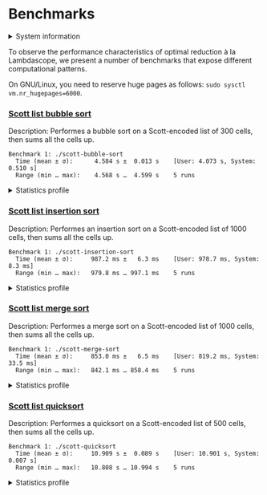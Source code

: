 # Benchmarks

<details>
<summary>System information</summary>

```
                          ./+o+-       etiamz@etiamz
                  yyyyy- -yyyyyy+      OS: Ubuntu 24.04 noble
               ://+//////-yyyyyyo      Kernel: x86_64 Linux 6.8.0-60-generic
           .++ .:/++++++/-.+sss/`      Uptime: 16m
         .:++o:  /++++++++/:--:/-      Packages: 2799
        o:+o+:++.`..```.-/oo+++++/     Shell: bash 5.2.21
       .:+o:+o/.          `+sssoo+/    Resolution: 3840x2400
  .++/+:+oo+o:`             /sssooo.   DE: GNOME 46.7
 /+++//+:`oo+o               /::--:.   WM: Mutter
 \+/+o+++`o++o               ++////.   WM Theme: Adwaita
  .++.o+++oo+:`             /dddhhh.   GTK Theme: Yaru-red [GTK2/3]
       .+.o+oo:.          `oddhhhh+    Icon Theme: Yaru-red
        \+.++o+o``-````.:ohdhhhhh+     Font: Ubuntu Sans Bold 11 @wght=700
         `:o+++ `ohhhhhhhhyo++os:      Disk: 389G / 484G (85%)
           .o:`.syhhhhhhh/.oo++o`      CPU: AMD Ryzen 9 5900HX with Radeon Graphics @ 16x 4.68GHz
               /osyyyyyyo++ooo+++/     GPU: AMD/ATI Cezanne [Radeon Vega Series / Radeon Vega Mobile Series]
                   ````` +oo+++o\:     RAM: 5849MiB / 15388MiB
                          `oo++.
```

</details>

To observe the performance characteristics of optimal reduction à la Lambdascope, we present a number of benchmarks that expose different computational patterns.

On GNU/Linux, you need to reserve huge pages as follows: `sudo sysctl vm.nr_hugepages=6000`.

### [Scott list bubble sort](scott-bubble-sort.c)

Description: Performes a bubble sort on a Scott-encoded list of 300 cells, then sums all the cells up.

```
Benchmark 1: ./scott-bubble-sort
  Time (mean ± σ):      4.584 s ±  0.013 s    [User: 4.073 s, System: 0.510 s]
  Range (min … max):    4.568 s …  4.599 s    5 runs
```

<details>
<summary>Statistics profile</summary>

```
   Family reductions: 632709
        Commutations: 151742280
       Annihilations: 27897016
          Expansions: 135752
     Cell operations: 271498
  Barrier operations: 14763760
  Total interactions: 195443015
 Garbage collections: 1585325
  Delimiter mergings: 362394
Delimiter extrusions: 1528812
      Total rewrites: 198919546
    Bookkeeping work: 9.55%
     Max duplicators: 269102
      Max delimiters: 13633506
     Max total nodes: 148546212
```

</details>

### [Scott list insertion sort](scott-insertion-sort.c)

Description: Performes an insertion sort on a Scott-encoded list of 1000 cells, then sums all the cells up.

```
Benchmark 1: ./scott-insertion-sort
  Time (mean ± σ):     987.2 ms ±   6.3 ms    [User: 978.7 ms, System: 8.3 ms]
  Range (min … max):   979.8 ms … 997.1 ms    5 runs
```

<details>
<summary>Statistics profile</summary>

```
   Family reductions: 4015006
        Commutations: 13513506
       Annihilations: 1498500
          Expansions: 1003003
     Cell operations: 1500500
  Barrier operations: 6514503
  Total interactions: 28045018
 Garbage collections: 8019015
  Delimiter mergings: 4500500
Delimiter extrusions: 4998999
      Total rewrites: 45563532
    Bookkeeping work: 42.82%
     Max duplicators: 3003
      Max delimiters: 4009
     Max total nodes: 503902
```

</details>

### [Scott list merge sort](scott-merge-sort.c)

Description: Performes a merge sort on a Scott-encoded list of 1000 cells, then sums all the cells up.

```
Benchmark 1: ./scott-merge-sort
  Time (mean ± σ):     853.0 ms ±   6.5 ms    [User: 819.2 ms, System: 33.5 ms]
  Range (min … max):   842.1 ms … 858.4 ms    5 runs
```

<details>
<summary>Statistics profile</summary>

```
   Family reductions: 223404
        Commutations: 23740121
       Annihilations: 5501217
          Expansions: 40746
     Cell operations: 28931
  Barrier operations: 4207054
  Total interactions: 33741473
 Garbage collections: 468952
  Delimiter mergings: 180067
Delimiter extrusions: 9893731
      Total rewrites: 44284223
    Bookkeeping work: 66.80%
     Max duplicators: 18301
      Max delimiters: 1686648
     Max total nodes: 7564655
```

</details>

### [Scott list quicksort](scott-quicksort.c)

Description: Performes a quicksort on a Scott-encoded list of 500 cells, then sums all the cells up.

```
Benchmark 1: ./scott-quicksort
  Time (mean ± σ):     10.909 s ±  0.089 s    [User: 10.901 s, System: 0.007 s]
  Range (min … max):   10.808 s … 10.994 s    5 runs
```

<details>
<summary>Statistics profile</summary>

```
   Family reductions: 3008506
        Commutations: 345693273
       Annihilations: 86947260
          Expansions: 629252
     Cell operations: 749500
  Barrier operations: 88959265
  Total interactions: 525987056
 Garbage collections: 3792034
  Delimiter mergings: 2877244
Delimiter extrusions: 173031257
      Total rewrites: 705687591
    Bookkeeping work: 73.81%
     Max duplicators: 3006
      Max delimiters: 289503
     Max total nodes: 1054987
```

</details>
